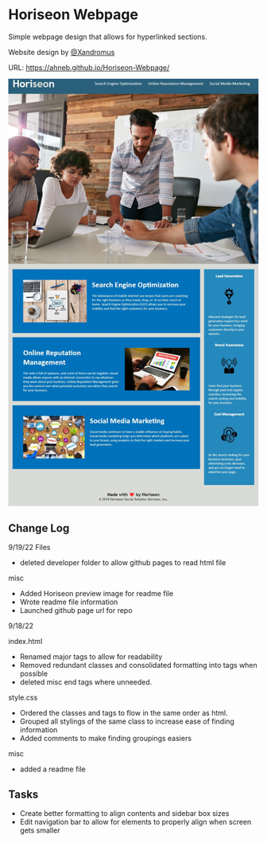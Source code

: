 # Horiseon Webpage
Simple webpage design that allows for hyperlinked sections.

Website design by [@Xandromus](https://github.com/Xandromus)

URL: https://ahneb.github.io/Horiseon-Webpage/

![Horiseon Preview](assets/images/Horiseon%20Preview.jpg)


## Change Log

9/19/22
Files
- deleted developer folder to allow github pages to read html file

misc
- Added Horiseon preview image for readme file
- Wrote readme file information
- Launched github page url for repo

9/18/22

index.html
- Renamed major tags to allow for readability
- Removed redundant classes and consolidated formatting into tags when possible
- deleted misc end tags where unneeded.

style.css
- Ordered the classes and tags to flow in the same order as html.
- Grouped all stylings of the same class to increase ease of finding information
- Added comments to make finding groupings easiers

misc
- added a readme file

## Tasks
- Create better formatting to align contents and sidebar box sizes
- Edit navigation bar to allow for elements to properly align when screen gets smaller

